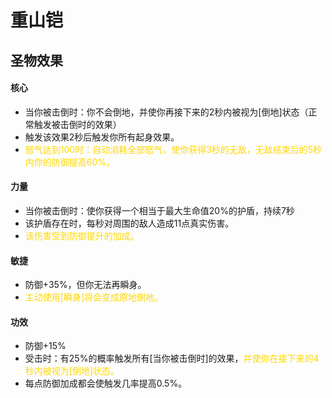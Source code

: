 # 重山铠

## 圣物效果

#### **核心**

- 当你被击倒时：你不会倒地，并使你再接下来的2秒内被视为[倒地]状态（正常触发被击倒时的效果）
- 触发该效果2秒后触发你所有起身效果。
- <font color="#ffd700">怒气达到100时：自动消耗全部怒气，使你获得3秒的无敌，无敌结束后的5秒内你的防御提高60%。</font>

#### **力量**

- 当你被击倒时：使你获得一个相当于最大生命值20%的护盾，持续7秒
- 该护盾存在时，每秒对周围的敌人造成11点真实伤害。
- <font color="#ffd700">该伤害受到防御提升的加成。</font>

#### **敏捷**

- 防御+35%，但你无法再瞬身。
- <font color="#ffd700">主动使用[瞬身]将会变成原地倒地。</font>

#### **功效**

- 防御+15%
- 受击时：有25%的概率触发所有[当你被击倒时]的效果，<font color="#ffd700">并使你在接下来的4秒内被视为[倒地]状态。</font>
- 每点防御加成都会使触发几率提高0.5%。
